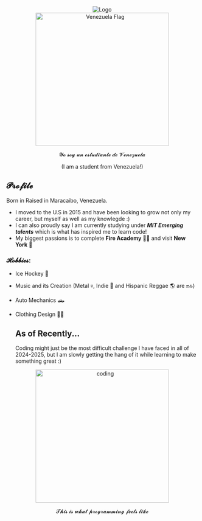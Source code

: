 <div align="middle">      
  <img src="https://images.cooltext.com/5720478.gif" title="Logo">
</div>
<div align="middle">      
  <img src="https://th.bing.com/th/id/OIP.9alWhV3SBLXPmg6rBqmqXgHaEK?rs=1&pid=ImgDetMain" title="Venezuela Flag" width="350">
</div>

<p align="center"> 𝓨𝓸 𝓼𝓸𝔂 𝓾𝓷 𝓮𝓼𝓽𝓾𝓭𝓲𝓪𝓷𝓽𝓮 𝓭𝓮 𝓥𝓮𝓷𝓮𝔃𝓾𝓮𝓵𝓪
<p align="center"> (I am a student from Venezuela!)


## 𝓟𝓻𝓸𝓯𝓲𝓵𝓮

Born in Raised in Maracaibo, Venezuela. 

- I moved to the U.S in 2015 and have been looking to grow not only my career, but myself as well as my knowlegde :)  
- I can also proudly say I am currently studying under ***MIT Emerging talents*** which is what has inspired me to learn code!  
- My biggest passions is to complete **Fire Academy** 🧑‍🚒 and visit **New York** 🗽  

### 𝓗𝓸𝓫𝓫𝓲𝓮𝓼: 
- Ice Hockey 🏒
- Music and its Creation (Metal 💀, Indie 🕺 and Hispanic Reggae 🌎 are 🔛🔝)
- Auto Mechanics 🛻
- Clothing Design 👕👖

  ## As of Recently...

  Coding might just be the most difficult challenge I have faced in all of 2024-2025, but I am slowly getting the hang of it while learning to make something great :)

<div align="middle">      
  <img src="https://i.kym-cdn.com/photos/images/facebook/002/555/147/4e6" title="coding" width="350">
</div>
<p align="center">𝓣𝓱𝓲𝓼 𝓲𝓼 𝔀𝓱𝓪𝓽 𝓹𝓻𝓸𝓰𝓻𝓪𝓶𝓶𝓲𝓷𝓰 𝓯𝓮𝓮𝓵𝓼 𝓵𝓲𝓴𝓮

